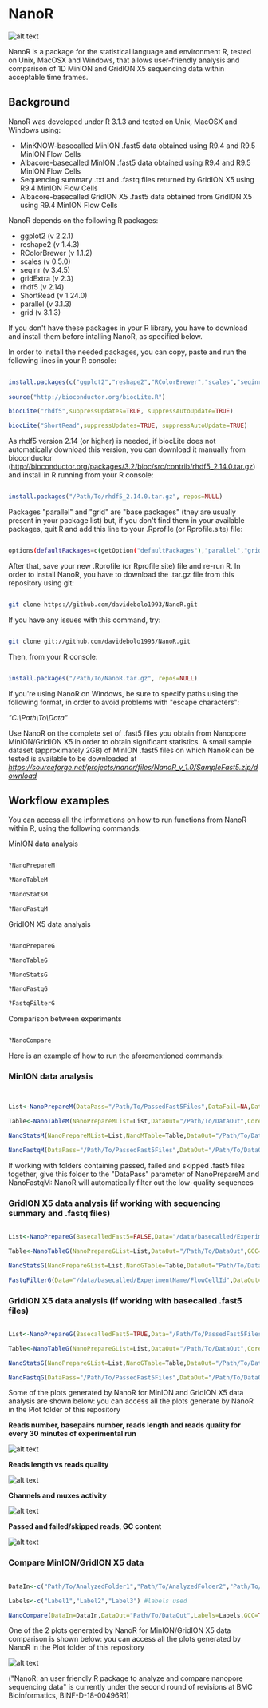 # NanoR

![alt text](NanoR.png)

NanoR is a package for the statistical language and environment R, tested on Unix, MacOSX and Windows, that allows user-friendly analysis and comparison of 1D MinION and GridION X5 sequencing data within acceptable time frames.

## Background

NanoR was developed under R 3.1.3 and tested on Unix, MacOSX and Windows using:

- MinKNOW-basecalled MinION .fast5 data obtained using R9.4 and R9.5 MinION Flow Cells
- Albacore-basecalled MinION .fast5 data obtained using R9.4 and R9.5 MinION Flow Cells
- Sequencing summary .txt and .fastq files returned by GridION X5 using R9.4 MinION Flow Cells
- Albacore-basecalled GridION X5 .fast5 data obtained from GridION X5 using R9.4 MinION Flow Cells

NanoR depends on the following R packages:

- ggplot2 (v 2.2.1)
- reshape2 (v 1.4.3)
- RColorBrewer (v 1.1.2)
- scales (v 0.5.0)
- seqinr (v 3.4.5)
- gridExtra (v 2.3)
- rhdf5 (v 2.14)
- ShortRead (v 1.24.0)
- parallel (v 3.1.3)
- grid (v 3.1.3)

If you don't have these packages in your R library, you have to download and install them before intalling NanoR, as specified below.


In order to install the needed packages, you can copy, paste and run the following lines in your R console:


```R

install.packages(c("ggplot2","reshape2","RColorBrewer","scales","seqinr","gridExtra"), repos= "http://cran.cnr.berkeley.edu/")
 
source("http://bioconductor.org/biocLite.R")

biocLite("rhdf5",suppressUpdates=TRUE, suppressAutoUpdate=TRUE)

biocLite("ShortRead",suppressUpdates=TRUE, suppressAutoUpdate=TRUE)

```
As rhdf5 version 2.14 (or higher) is needed, if biocLite does not automatically download this version, you can download it manually from bioconductor (http://bioconductor.org/packages/3.2/bioc/src/contrib/rhdf5_2.14.0.tar.gz) and install in R running from your R console:

```R

install.packages("/Path/To/rhdf5_2.14.0.tar.gz", repos=NULL)

```


Packages "parallel" and "grid" are "base packages" (they are usually present in your package list) but, if you don't find them in your available packages, quit R and add this line to your .Rprofile (or Rprofile.site) file:

```sh

options(defaultPackages=c(getOption("defaultPackages"),"parallel","grid"))

```

After that, save your new .Rprofile (or Rprofile.site) file and re-run R.
In order to install NanoR, you have to download the .tar.gz file from this repository using git:

```sh

git clone https://github.com/davidebolo1993/NanoR.git

```

If you have any issues with this command, try:

```sh

git clone git://github.com/davidebolo1993/NanoR.git

```

Then, from your R console:

```R

install.packages("/Path/To/NanoR.tar.gz", repos=NULL)

```

If you're using NanoR on Windows, be sure to specify paths using the following format, in order to avoid problems with "escape characters":

_"C:\\Path\\To\\Data"_

Use NanoR on the complete set of .fast5 files you obtain from Nanopore MinION/GridION X5 in order to obtain significant statistics. A small sample dataset (approximately 2GB) of MinION .fast5 files on which NanoR can be tested is available to be downloaded at _https://sourceforge.net/projects/nanor/files/NanoR_v_1.0/SampleFast5.zip/download_



## Workflow examples

You can access all the informations on how to run functions from NanoR within R, using the following commands:

MinION data analysis

```R

?NanoPrepareM

?NanoTableM

?NanoStatsM

?NanoFastqM

```

GridION X5 data analysis

```R

?NanoPrepareG

?NanoTableG

?NanoStatsG

?NanoFastqG

?FastqFilterG

```

Comparison between experiments

```R

?NanoCompare

```


Here is an example of how to run the aforementioned commands:



### MinION data analysis

```R


List<-NanoPrepareM(DataPass="/Path/To/PassedFast5Files",DataFail=NA,DataSkip=NA,Label="Exp") # prepare data

Table<-NanoTableM(NanoPrepareMList=List,DataOut="/Path/To/DataOut",Cores=6,GCC=TRUE) # extract metadata. You can set "GCC" parameter to FALSE to skip GC content computation.

NanoStatsM(NanoPrepareMList=List,NanoMTable=Table,DataOut="/Path/To/DataOut") # plot statistics

NanoFastqM(DataPass="/Path/To/PassedFast5Files",DataOut="/Path/To/DataOut",Label="Exp",Cores=6,FASTA=FALSE) # extract .fastq but, in this case, not .fasta information from .fast5 files. You can set "FASTA" parameter to TRUE.

```

If working with folders containing passed, failed and skipped .fast5 files together, give this folder to the "DataPass" parameter of NanoPrepareM and NanoFastqM: NanoR will automatically filter out the low-quality sequences



### GridION X5 data analysis (if working with sequencing summary and .fastq files)

```R

List<-NanoPrepareG(BasecalledFast5=FALSE,Data="/data/basecalled/ExperimentName/FlowCellId",DataSkip="/data/reads/[FlowCellId]/[ExperimentId]/fast5/",Cores=6, Label="Exp") # prepare data. Dataskip can be omitted

Table<-NanoTableG(NanoPrepareGList=List,DataOut="/Path/To/DataOut",GCC=TRUE) # extract metadata: if encounter problems with GC content, set GCC to FALSE

NanoStatsG(NanoPrepareGList=List,NanoGTable=Table,DataOut="Path/To/DataOut") #plot statistics

FastqFilterG(Data="/data/basecalled/ExperimentName/FlowCellId",DataOut="/Path/To/DataOut",FASTQTOT=FALSE,FASTA=TRUE,Cores=6,Label="Exp") # filter .fastq files. You can return a concatenated .fastq file too setting the "FASTQTOT" parameter to TRUE

```



### GridION X5 data analysis (if working with basecalled .fast5 files)

```R

List<-NanoPrepareG(BasecalledFast5=TRUE,Data="/Path/To/PassedFast5Files",DataFail="/Path/To/FailedFast5Files", Label="Exp") # prepare data; data fail can be omitted

Table<-NanoTableG(NanoPrepareGList=List,DataOut="/Path/To/DataOut",Cores=10,GCC=TRUE) #extract metadata

NanoStatsG(NanoPrepareGList=List,NanoGTable=Table,DataOut="/Path/To/DataOut") # plot statistics

NanoFastqG(DataPass="/Path/To/PassedFast5Files",DataOut="/Path/To/DataOut",Label="Exp",Cores=10,FASTA=TRUE) #extract .fastq and .fasta
```

Some of the plots generated by NanoR for MinION and GridION X5 data analysis are shown below: you can access all the plots generate by NanoR in the Plot folder of this repository

**Reads number, basepairs number, reads length and reads quality for every 30 minutes of experimental run**

![alt text](Plots/RBLQ.png)

**Reads length vs reads quality**

![alt text](Plots/LvsQ.png)

**Channels and muxes activity**

![alt text](Plots/Activity.png)

**Passed and failed/skipped reads, GC content**

![alt text](Plots/PFGC.png)




### Compare MinION/GridION X5 data

```R

DataIn<-c("Path/To/AnalyzedFolder1","Path/To/AnalyzedFolder2","Path/To/AnalyzedFolder3",...) #path to the NanoR-analyzed data

Labels<-c("Label1","Label2","Label3") #labels used

NanoCompare(DataIn=DataIn,DataOut="Path/To/DataOut",Labels=Labels,GCC=TRUE) #compare

```

One of the 2 plots generated by NanoR for MinION/GridION X5 data comparison is shown below: you can access all the plots generated by NanoR in the Plot folder of this repository

![alt text](Plots/Violins.png)


("NanoR: an user friendly R package to analyze and compare nanopore sequencing data" is currently under the second round of revisions at BMC Bioinformatics, BINF-D-18-00496R1)
